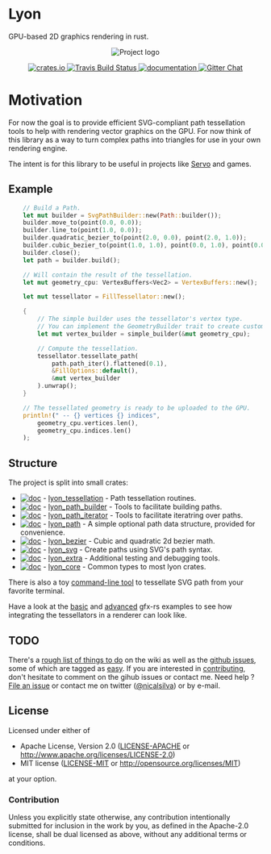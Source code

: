 # Lyon
GPU-based 2D graphics rendering in rust.

<p align="center">
<img src="https://nical.github.io/lyon-doc/lyon-logo.svg" alt="Project logo">
</p>

<p align="center">
  <a href="https://crates.io/crates/lyon">
      <img src="http://meritbadge.herokuapp.com/lyon" alt="crates.io">
  </a>
  <a href="https://travis-ci.org/nical/lyon">
      <img src="https://img.shields.io/travis/nical/lyon/master.svg" alt="Travis Build Status">
  </a>
  <a href="https://docs.rs/lyon">
      <img src="https://docs.rs/lyon/badge.svg" alt="documentation">
  </a>

  <a href="https://gitter.im/lyon-rs/Lobby">
    <img src="https://img.shields.io/badge/GITTER-join%20chat-green.svg" alt="Gitter Chat">
  </a>

</p>

# Motivation

For now the goal is to provide efficient SVG-compliant path tessellation tools to help with rendering vector graphics on the GPU. For now think of this library as a way to turn complex paths into triangles for use in your own rendering engine.

The intent is for this library to be useful in projects like [Servo](https://servo.org/) and games.

## Example

```rust
    // Build a Path.
    let mut builder = SvgPathBuilder::new(Path::builder());
    builder.move_to(point(0.0, 0.0));
    builder.line_to(point(1.0, 0.0));
    builder.quadratic_bezier_to(point(2.0, 0.0), point(2.0, 1.0));
    builder.cubic_bezier_to(point(1.0, 1.0), point(0.0, 1.0), point(0.0, 0.0));
    builder.close();
    let path = builder.build();

    // Will contain the result of the tessellation.
    let mut geometry_cpu: VertexBuffers<Vec2> = VertexBuffers::new();

    let mut tessellator = FillTessellator::new();

    {
        // The simple builder uses the tessellator's vertex type.
        // You can implement the GeometryBuilder trait to create custom vertices.
        let mut vertex_builder = simple_builder(&mut geometry_cpu);

        // Compute the tessellation.
        tessellator.tessellate_path(
            path.path_iter().flattened(0.1),
            &FillOptions::default(),
            &mut vertex_builder
        ).unwrap();
    }

    // The tessellated geometry is ready to be uploaded to the GPU.
    println!(" -- {} vertices {} indices",
        geometry_cpu.vertices.len(),
        geometry_cpu.indices.len()
    );
```

## Structure

The project is split into small crates:

* [![doc](https://docs.rs/lyon_tessellation/badge.svg)](https://docs.rs/lyon_tessellation) - [lyon_tessellation](https://crates.io/crates/lyon_tessellation) - Path tessellation routines.
* [![doc](https://docs.rs/lyon_path_builder/badge.svg)](https://docs.rs/lyon_path_builder) - [lyon_path_builder](https://crates.io/crates/lyon_path_builder) - Tools to facilitate building paths.
* [![doc](https://docs.rs/lyon_path_iterator/badge.svg)](https://docs.rs/lyon_path_iterator) - [lyon_path_iterator](https://crates.io/crates/lyon_path_iterator) - Tools to facilitate iteratring over paths.
* [![doc](https://docs.rs/lyon_path/badge.svg)](https://docs.rs/lyon_path) - [lyon_path](https://crates.io/crates/lyon_path) - A simple optional path data structure, provided for convenience.
* [![doc](https://docs.rs/lyon_bezier/badge.svg)](https://docs.rs/lyon_bezier) - [lyon_bezier](https://crates.io/crates/lyon_bezier) - Cubic and quadratic 2d bezier math.
* [![doc](https://docs.rs/lyon_svg/badge.svg)](https://docs.rs/lyon_svg) - [lyon_svg](https://crates.io/crates/lyon_svg) - Create paths using SVG's path syntax.
* [![doc](https://docs.rs/lyon_extra/badge.svg)](https://docs.rs/lyon_extra) - [lyon_extra](https://crates.io/crates/lyon_extra) - Additional testing and debugging tools.
* [![doc](https://docs.rs/lyon_core/badge.svg)](https://docs.rs/lyon_path_core) - [lyon_core](https://crates.io/crates/lyon_core) - Common types to most lyon crates.

There is also a toy [command-line tool](cli) to tessellate SVG path from your favorite terminal.

Have a look at the [basic](examples/gfx_basic) and [advanced](examples/gfx_advanced) gfx-rs examples to see how integrating the tessellators in a renderer can look like.

## TODO

There's a [rough list of things to do](https://github.com/nical/lyon/wiki/TODO) on the wiki as well as the [github issues](https://github.com/nical/lyon/issues), some of which are tagged as [easy](https://github.com/nical/lyon/issues?q=is%3Aissue+is%3Aopen+label%3Aeasy). If you are interested in [contributing](https://github.com/nical/lyon/wiki/Contribute), don't hesitate to comment on the gihub issues or contact me. Need help ? [File an issue](https://github.com/nical/lyon/issues/new) or contact me on twitter ([@nicalsilva](https://twitter.com/nicalsilva)) or by e-mail.

## License

Licensed under either of

 * Apache License, Version 2.0 ([LICENSE-APACHE](LICENSE-APACHE) or http://www.apache.org/licenses/LICENSE-2.0)
 * MIT license ([LICENSE-MIT](LICENSE-MIT) or http://opensource.org/licenses/MIT)

at your option.

### Contribution

Unless you explicitly state otherwise, any contribution intentionally submitted for inclusion in the work by you, as defined in the Apache-2.0 license, shall be dual licensed as above, without any additional terms or conditions.

